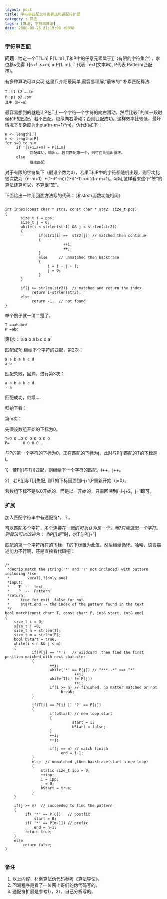 ```yaml
---
layout: post
title: 字符串匹配之朴素算法和通配符扩展
category : 算法
tags : [算法, 字符串算法]
date: 2008-09-26 21:19:00 +0800
---
```


### 字符串匹配

**问题**：给定一个T[1..n],P[1..m] ,T和P中的任意元素属于∑（有限的字符集合），求位移s使得 T[s+1..s+m] = P[1..m].  T 代表 Text(文本串), P代表 Pattern(匹配串)。
 
有多种算法可以实现,这里只介绍最简单,最容易理解,”最笨的” 朴素匹配算法:

	T：t1 t2 ….tn
	P：p1 p2..pm
	其中（m<=n）

最容易想到的就是让P在T上一个字符一个字符的向右滑动，然后比较T的某一段时候和P想匹配，若不匹配，继续向右滑动；否则匹配成功。这样效率比较低，最坏情况下复杂度为theta((n-m+1)*m)。伪代码如下：

	n <- length[T]
	m <- lengthp[P]
	for s=0 to n-m
	     if T[s+1…s+m] = P[1…m]
	           匹配成功，输出s，若只匹配第一个，则可在此退出循环。
	     else
	           继续匹配

对于有限的字符集下（假设个数为d），若果T和P中的字符都随机出现，则平均比较次数为（n-m+1）*(1-d^-m)/(1-d^-1) <= 2(n-m+1)。呵呵,这样看来这个“笨”的算法还算可以，不算很“笨”。

下面给出一种用回溯方法写的代码：（和strstr函数功能相同）

```

int index(const char * str1, const char * str2, size_t pos)
{
       size_t i = pos;
       size_t j = 0;
       while(i < strlen(str1) && j < strlen(str2))
       {
               if(str1[i] ==  str2[j]) // matched then continue
               {
                          ++i;
                          ++j;
               }
               else     // unmatched then backtrace
               {
                   i = i - j + 1;
                   j = 0;
               }
       }
 
       if(j >= strlen(str2))  // matched and return the index
            return i-strlen(str2);
       else
            return -1;  // not found
}

```

举个例子就一清二楚了。

	T =aababcd
	P =abc
 
第1次：
	a a b a b c d
	a

匹配成功,继续下个字符的匹配，第2次：

	a a b a b c d
	a b

匹配失败，回溯，进行第3次：

	a a b a b c d
	- a

匹配成功，继续….
 
归纳下看：

第m次：

先假设数组开始的下标为0。

	T=O O …O O O O O O O
	P=      O O O O …

与P的第一个字符的下标为0，正在匹配的下标为j，此时与P[j]匹配的T的下标是i。

1）  若P[j]与T[i]匹配，则继续下一个字符的匹配，i++，j++。

2）  若P[j]与T[i]失配,  则T的下标回溯到i-j+1,P重新开始（j=0）。

若数组下标不是以0开始的，而是以一开始的，只需回溯到i=i-j+2，j=1即可。


### 扩展

加入匹配字符串中有通配符*，？。

可以匹配多个字符，多个连接在一起的*可以认为是一个，而?只能通配一个字符。则算法可以改进为：
当P[j]是’*’时，求T与P[j+1]

匹配的第一个字符所在的下标，T的下标置为此值。然后继续循环。哈哈，语言描述能力不行啊，还是直接看代码吧：

```

/*
 *decrip:match the string('*' and '?' not included) with pattern including *(se
 *        veral),?(only one)
 *input:
 *    T  --  text 
 *    P  --  Pattern
 *return:
 *     true for exit ,false for not
 *     start,end -- the index of the pattern found in the text 
 */
bool match(const char* T, const char* P, int& start, int& end)
{
    size_t i = 0;
    size_t j =0;
    size_t n = strlen(T);
    size_t m = strlen(P);
    bool bStart = true;
    while(i < n && j < m)
    {
            if(P[j] == '*')   // wildcard ,then find the first position matched with next character 
            {
                    ++j;
                    while('*' == P[j]) // "***..*" <=> "*"
                               ++j;
                    while(T[i] != P[j])
                               ++i;
                    if(i >= n) // finished, no matter matched or not
                         break;
            }
            
            if(T[i] == P[j] || '?' == P[j])
            {
                    if(bStart) // new loop start
                    {
                              start = i;
                              bStart = false;
                    }
                    ++i;
                    ++j;
                    
                    if(j == m) // match finish
                         end = i-1;
            }
            else  // unmatched ,then backtrace(start a new loop)
            {
                static size_t ipp = 0;
                ++ipp;
                i = ipp;
                j = 0;
                bStart = true;
            }
    }
    
    if(j >= m)  // succeeded to find the pattern
    {
         if( '*' == P[0])   // postfix
             start = 0;
         if( '*' == P[m-1]) // prefix
             end = n-1;
         return true;
    }
    else  
        return false;
}
 
```

### 备注

1. 以上内容，朴素算法伪代码参考《算法导论》。
2. 回溯程序是看了一位网上哥们的伪代码写的。
3. 通配符扩展是参考1），2），自己分析写的。

